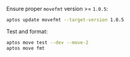 Ensure proper `movefmt` version >= `1.0.5`:

```sh
aptos update movefmt --target-version 1.0.5
```

Test and format:

```sh
aptos move test --dev --move-2
aptos move fmt
```